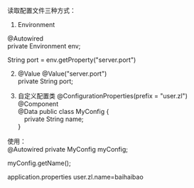读取配置文件三种方式：

1. Environment

@Autowired  
private Environment env;

String port = env.getProperty("server.port")

2. @Value
@Value("server.port")  
private String port;

3. 自定义配置类
@ConfigurationProperties(prefix = "user.zl")  
@Component  
@Data
public class MyConfig {  
&#8195;private String name;  
}

使用：  
@Autowired
private MyConfig myConfig;

myConfig.getName();

application.properties
user.zl.name=baihaibao
